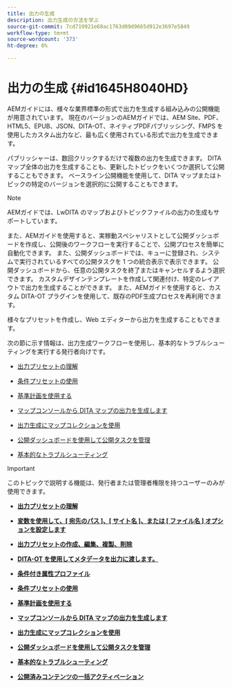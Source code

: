```yaml
---
title: 出力の生成
description: 出力生成の方法を学ぶ
source-git-commit: 7cd719921e68ac1763d09d9665d912e3697e5849
workflow-type: tm+mt
source-wordcount: '373'
ht-degree: 0%

---
```



# 出力の生成 {#id1645H8040HD}

AEMガイドには、様々な業界標準の形式で出力を生成する組み込みの公開機能が用意されています。 現在のバージョンのAEMガイドでは、AEM Site、PDF、HTML5、EPUB、JSON、DITA-OT、ネイティブPDFパブリッシング、FMPS を使用したカスタム出力など、最も広く使用されている形式で出力を生成できます。

パブリッシャーは、数回クリックするだけで複数の出力を生成できます。 DITA マップ全体の出力を生成することも、更新したトピックをいくつか選択して公開することもできます。 ベースライン公開機能を使用して、DITA マップまたはトピックの特定のバージョンを選択的に公開することもできます。

>[!NOTE]
>
> AEMガイドでは、LwDITA のマップおよびトピックファイルの出力の生成もサポートしています。

また、AEMガイドを使用すると、実稼動スペシャリストとして公開ダッシュボードを作成し、公開後のワークフローを実行することで、公開プロセスを簡単に自動化できます。 また、公開ダッシュボードでは、キューに登録され、システムで実行されているすべての公開タスクを 1 つの統合表示で表示できます。 公開ダッシュボードから、任意の公開タスクを終了またはキャンセルするよう選択できます。 カスタムデザインテンプレートを作成して関連付け、特定のレイアウトで出力を生成することができます。 また、AEMガイドを使用すると、カスタム DITA-OT プラグインを使用して、既存のPDF生成プロセスを再利用できます。

様々なプリセットを作成し、Web エディターから出力を生成することもできます。

次の節に示す情報は、出力生成ワークフローを使用し、基本的なトラブルシューティングを実行する発行者向けです。

- [出力プリセットの理解](generate-output-understand-presets.md#)

- [条件プリセットの使用](generate-output-use-condition-presets.md#)

- [基準計画を使用する](generate-output-use-baseline-for-publishing.md#)

- [マップコンソールから DITA マップの出力を生成します](generate-output-for-a-dita-map.md#)

- [出力生成にマップコレクションを使用](generate-output-use-map-collection-output-generation.md#)

- [公開ダッシュボードを使用して公開タスクを管理](generate-output-publish-dashboard.md#)

- [基本的なトラブルシューティング](generate-output-basic-troubleshooting.md#)


>[!IMPORTANT]
>
> このトピックで説明する機能は、発行者または管理者権限を持つユーザーのみが使用できます。

- **[出力プリセットの理解](generate-output-understand-presets.md)**

- **[変数を使用して、[ 宛先のパス ]、[ サイト名 ]、または [ ファイル名 ] オプションを設定します](generate-output-use-variables.md)**

- **[出力プリセットの作成、編集、複製、削除](generate-output-create-edit-preset.md)**

- **[DITA-OT を使用してメタデータを出力に渡します。](pass-metadata-dita-ot.md)**

- **[条件付き属性プロファイル](generate-output-conditional-attribute-profiling.md)**

- **[条件プリセットの使用](generate-output-use-condition-presets.md)**

- **[基準計画を使用する](generate-output-use-baseline-for-publishing.md)**

- **[マップコンソールから DITA マップの出力を生成します](generate-output-for-a-dita-map.md)**

- **[出力生成にマップコレクションを使用](generate-output-use-map-collection-output-generation.md)**

- **[公開ダッシュボードを使用して公開タスクを管理](generate-output-publish-dashboard.md)**

- **[基本的なトラブルシューティング](generate-output-basic-troubleshooting.md)**

- **[公開済みコンテンツの一括アクティベーション](conf-bulk-activation.md)**



